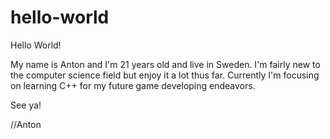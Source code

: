 # hello-world

Hello World!

My name is Anton and I'm 21 years old and live in Sweden.
I'm fairly new to the computer science field but enjoy it a lot thus far.
Currently I'm focusing on learning C++ for my future game developing endeavors.

See ya!

//Anton
